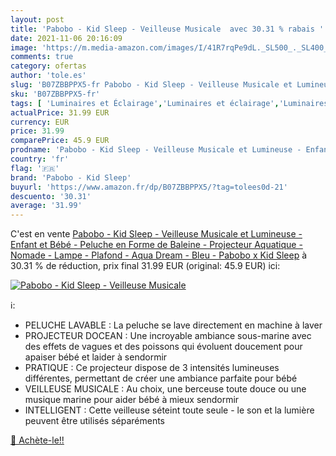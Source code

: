 ```yaml
---
layout: post
title: 'Pabobo - Kid Sleep - Veilleuse Musicale  avec 30.31 % rabais '
date: 2021-11-06 20:16:09
image: 'https://m.media-amazon.com/images/I/41R7rqPe9dL._SL500_._SL400_.jpg'
comments: true
category: ofertas
author: 'tole.es'
slug: 'B07ZBBPPX5-fr Pabobo - Kid Sleep - Veilleuse Musicale et Lumineuse -...'
sku: 'B07ZBBPPX5-fr'
tags: [ 'Luminaires et Éclairage','Luminaires et éclairage','Luminaires intérieur','Veilleuses pour enfants','pabobo - kid sleep','Éclairage pour enfants', ]
actualPrice: 31.99 EUR
currency: EUR
price: 31.99
comparePrice: 45.9 EUR
prodname: 'Pabobo - Kid Sleep - Veilleuse Musicale et Lumineuse - Enfant et Bébé - Peluche en Forme de Baleine - Projecteur Aquatique - Nomade - Lampe - Plafond - Aqua Dream - Bleu - Pabobo x Kid Sleep'
country: 'fr'
flag: '🇫🇷'
brand: 'Pabobo - Kid Sleep'
buyurl: 'https://www.amazon.fr/dp/B07ZBBPPX5/?tag=tolees0d-21'
descuento: '30.31'
average: '31.99'
---
```


C'est en vente [Pabobo - Kid Sleep - Veilleuse Musicale et Lumineuse - Enfant et Bébé - Peluche en Forme de Baleine - Projecteur Aquatique - Nomade - Lampe - Plafond - Aqua Dream - Bleu - Pabobo x Kid Sleep](https://www.amazon.fr/dp/B07ZBBPPX5/?tag=tolees0d-21)  à  30.31 % de réduction, prix final  31.99 EUR (original: 45.9 EUR) ici:

[![Pabobo - Kid Sleep - Veilleuse Musicale ](https://m.media-amazon.com/images/I/41R7rqPe9dL._SL500_._SL400_.jpg)](https://www.amazon.fr/dp/B07ZBBPPX5/?tag=tolees0d-21)

ℹ️:

- PELUCHE LAVABLE : La peluche se lave directement en machine à laver
- PROJECTEUR DOCEAN : Une incroyable ambiance sous-marine avec des effets de vagues et des poissons qui évoluent doucement pour apaiser bébé et laider à sendormir
- PRATIQUE : Ce projecteur dispose de 3 intensités lumineuses différentes, permettant de créer une ambiance parfaite pour bébé
- VEILLEUSE MUSICALE : Au choix, une berceuse toute douce ou une musique marine pour aider bébé à mieux sendormir
- INTELLIGENT : Cette veilleuse séteint toute seule - le son et la lumière peuvent être utilisés séparéments

[🛒 Achète-le!!](https://www.amazon.fr/dp/B07ZBBPPX5/?tag=tolees0d-21)
